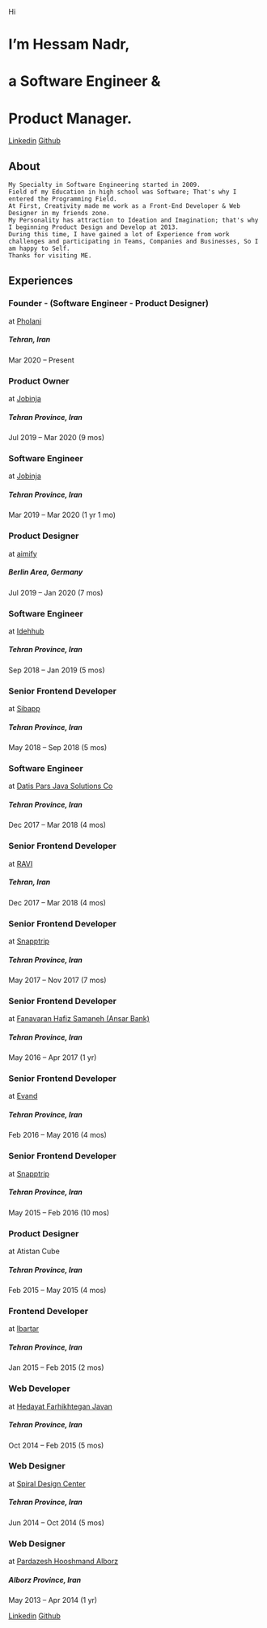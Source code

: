 Hi

# I’m Hessam Nadr,
# a Software Engineer &amp;
# Product Manager.

[Linkedin](https://ir.linkedin.com/in/hessamnadr)
[Github](https://github.com/hessamnadr)

## About

    My Specialty in Software Engineering started in 2009.
    Field of my Education in high school was Software; That's why I entered the Programming Field. 
    At First, Creativity made me work as a Front-End Developer & Web Designer in my friends zone.
    My Personality has attraction to Ideation and Imagination; that's why I beginning Product Design and Develop at 2013.
    During this time, I have gained a lot of Experience from work challenges and participating in Teams, Companies and Businesses, So I am happy to Self.
    Thanks for visiting ME.



## Experiences

### Founder - (Software Engineer - Product Designer)
at [Pholani]()
##### Tehran, Iran
Mar 2020 – Present


### Product Owner
at [Jobinja](https://jobinja.ir/)
##### Tehran Province, Iran
Jul 2019 – Mar 2020 (9 mos)


### Software Engineer
at [Jobinja](https://jobinja.ir/)
##### Tehran Province, Iran
Mar 2019 – Mar 2020 (1 yr 1 mo)


### Product Designer
at [aimify]()
##### Berlin Area, Germany
Jul 2019 – Jan 2020 (7 mos)


### Software Engineer
at [Idehhub](https://idehhub.com/)
##### Tehran Province, Iran
Sep 2018 – Jan 2019 (5 mos)


### Senior Frontend Developer
at [Sibapp](https://Sibapp.ir/)
##### Tehran Province, Iran
May 2018 – Sep 2018 (5 mos)


### Software Engineer
at [Datis Pars Java Solutions Co](https://www.linkedin.com/company/datis-pars-java-solutions-co./)
##### Tehran Province, Iran
Dec 2017 – Mar 2018 (4 mos)


### Senior Frontend Developer
at [RAVI]()
##### Tehran, Iran
Dec 2017 – Mar 2018 (4 mos)


### Senior Frontend Developer
at [Snapptrip](http://snapptrip.com)
##### Tehran Province, Iran
May 2017 – Nov 2017 (7 mos)


### Senior Frontend Developer
at [Fanavaran Hafiz Samaneh (Ansar Bank)](http://www.hafiz-co.ir/IndexNewTheme.aspx)
##### Tehran Province, Iran
May 2016 – Apr 2017 (1 yr)


### Senior Frontend Developer
at [Evand](http://evand.com)
##### Tehran Province, Iran
Feb 2016 – May 2016 (4 mos)


### Senior Frontend Developer
at [Snapptrip](http://snapptrip.com)
##### Tehran Province, Iran
May 2015 – Feb 2016 (10 mos)


### Product Designer
at Atistan Cube
##### Tehran Province, Iran
Feb 2015 – May 2015 (4 mos)


### Frontend Developer
at [Ibartar](https://www.linkedin.com/in/ibartar)
##### Tehran Province, Iran
Jan 2015 – Feb 2015 (2 mos)


### Web Developer
at [Hedayat Farhikhtegan Javan](https://hfj.ir)
##### Tehran Province, Iran
Oct 2014 – Feb 2015 (5 mos)


### Web Designer
at [Spiral Design Center](https://spiraldesign.org)
##### Tehran Province, Iran
Jun 2014 – Oct 2014 (5 mos)


### Web Designer
at [Pardazesh Hooshmand Alborz](https://spiraldesign.org)
##### Alborz Province, Iran
May 2013 – Apr 2014 (1 yr)

[Linkedin](https://ir.linkedin.com/in/hessamnadr)
[Github](https://github.com/hessamnadr)
